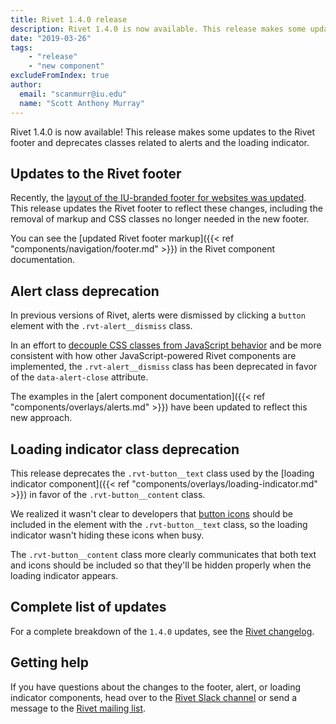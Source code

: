 ```yaml
---
title: Rivet 1.4.0 release
description: Rivet 1.4.0 is now available. This release makes some updates to the Rivet footer and deprecates classes related to alerts and the loading indicator.
date: "2019-03-26"
tags:
    - "release"
    - "new component"
excludeFromIndex: true
author:
  email: "scanmurr@iu.edu"
  name: "Scott Anthony Murray"
---
```

Rivet 1.4.0 is now available! This release makes some updates to the Rivet footer and deprecates classes related to alerts and the loading indicator.

## Updates to the Rivet footer

Recently, the [layout of the IU-branded footer for websites was updated](https://github.com/indiana-university/rivet-source/issues/87). This release updates the Rivet footer to reflect these changes, including the removal of markup and CSS classes no longer needed in the new footer.

You can see the [updated Rivet footer markup]({{< ref "components/navigation/footer.md" >}}) in the Rivet component documentation.

## Alert class deprecation

In previous versions of Rivet, alerts were dismissed by clicking a `button` element with the `.rvt-alert__dismiss` class.

In an effort to [decouple CSS classes from JavaScript behavior](https://github.com/indiana-university/rivet-source/issues/85) and be more consistent with how other JavaScript-powered Rivet components are implemented, the `.rvt-alert__dismiss` class has been deprecated in favor of the `data-alert-close` attribute.

The examples in the [alert component documentation]({{< ref "components/overlays/alerts.md" >}}) have been updated to reflect this new approach.

## Loading indicator class deprecation

This release deprecates the `.rvt-button__text` class used by the [loading indicator component]({{< ref "components/overlays/loading-indicator.md" >}}) in favor of the `.rvt-button__content` class.

We realized it wasn't clear to developers that [button icons](https://github.com/indiana-university/rivet-icons) should be included in the element with the `.rvt-button__text` class, so the loading indicator wasn't hiding these icons when busy.

The `.rvt-button__content` class more clearly communicates that both text and icons should be included so that they'll be hidden properly when the loading indicator appears.

## Complete list of updates

For a complete breakdown of the `1.4.0` updates, see the [Rivet changelog](https://rivet.iu.edu/components/information/changelog/).

## Getting help

If you have questions about the changes to the footer, alert, or loading indicator components, head over to the [Rivet Slack channel](https://iuwebcommunity.slack.com/messages/rivet) or send a message to the [Rivet mailing list](mailto:rivet-l@list.iu.edu).